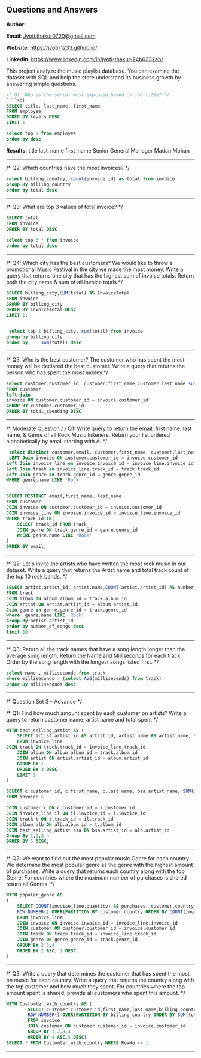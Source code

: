 
## Questions and Answers

**Author**: 

**Email**: Jyoti.thakur0720@gmail.com

**Website**: https://jyoti-1233.github.io/

**LinkedIn**: https://www.linkedin.com/in/jyoti-thakur-24b6332ab/

This project analyze the music playlist database. You can examine the dataset with SQL and help the store understand its business growth by answering simple questions.



````sql
/* Q1: Who is the senior most employee based on job title? */
````sql
SELECT title, last_name, first_name 
FROM employee
ORDER BY levels DESC
LIMIT 1

select top 1 from employee
order by desc
````
**Results:**
title	last_name	first_name
Senior General Manager	Madan	Mohan

---------------------------------------------------------------------------------------------


/* Q2: Which countries have the most Invoices? */

````sql
select billing_country, count(invoice_id) as total from invoice
Group By billing_country  
order by total desc
````

---------------------------------------------------------------------------------------------
/* Q3: What are top 3 values of total invoice? */
````sql
SELECT total 
FROM invoice
ORDER BY total DESC

select top 3 * from invoice
order by total desc
````
---------------------------------------------------------------------------------------------
/* Q4: Which city has the best customers? We would like to throw a promotional Music Festival in the city we made the most money. 
Write a query that returns one city that has the highest sum of invoice totals. 
Return both the city name & sum of all invoice totals */

````sql
SELECT billing_city,SUM(total) AS InvoiceTotal
FROM invoice
GROUP BY billing_city
ORDER BY InvoiceTotal DESC
LIMIT 1;


 select top 1 billing_city, sum(total) from invoice 
group by billing_city 
order by     sum(total) desc

````
---------------------------------------------------------------------------------------------
/* Q5: Who is the best customer? The customer who has spent the most money will be declared the best customer. 
Write a query that returns the person who has spent the most money.*/

````sql
select customer.customer_id, customer.first_name,customer.last_name sum(invoice.total) as total_spending
FROM customer 
left join
invoice ON customer.customer_id = invoice.customer_id
GROUP BY customer.customer_id
ORDER BY total_spending DESC
````
---------------------------------------------------------------------------------------------

/* Moderate Question */
/* Q1: Write query to return the email, first name, last name, & Genre of all Rock Music listeners. 
Return your list ordered alphabetically by email starting with A. */

````sql
 select distinct customer.email, customer.first_name, customer.last_name, genre.name  from customer 
 LEFT Join invoice ON customer.customer_id = invoice.customer_id
Left Join invoice_line on invoice.invoice_id = invoice_line.invoice_id
Left Join track on invoice_line.track_id = track.track_id
Left Join genre on track.genre_id = genre.genre_id
WHERE genre.name LIKE 'Rock'


SELECT DISTINCT email,first_name, last_name
FROM customer
JOIN invoice ON customer.customer_id = invoice.customer_id
JOIN invoice_line ON invoice.invoice_id = invoice_line.invoice_id
WHERE track_id IN(
	SELECT track_id FROM track
	JOIN genre ON track.genre_id = genre.genre_id
	WHERE genre.name LIKE 'Rock'
)
ORDER BY email;
````
---------------------------------------------------------------------------------------------
/* Q2: Let's invite the artists who have written the most rock music in our dataset. 
Write a query that returns the Artist name and total track count of the top 10 rock bands. */

````sql
SELECT artist.artist_id, artist.name,COUNT(artist.artist_id) AS number_of_songs
FROM track
JOIN album ON album.album_id = track.album_id
JOIN artist ON artist.artist_id = album.artist_id
Join genre on genre.genre_id = track.genre_id
where  genre.name LIKE 'Rock'
Group By artist.artist_id
order by number_of_songs desc 
limit 10
````

---------------------------------------------------------------------------------------------

/* Q3: Return all the track names that have a song length longer than the average song length. 
Return the Name and Milliseconds for each track. Order by the song length with the longest songs listed first. */

````sql
select name , milliseconds from track
where milliseconds > (select AVG(milliseconds) from track)
Order By milliseconds desc
````
---------------------------------------------------------------------------------------------

/* Question Set 3 - Advance */

/* Q1: Find how much amount spent by each customer on artists?
Write a query to return customer name, artist name and total spent */

````sql
WITH best_selling_artist AS (
	SELECT artist.artist_id AS artist_id, artist.name AS artist_name, SUM(invoice_line.unit_price*invoice_line.quantity) AS total_sales
	FROM invoice_line
JOIN track ON track.track_id = invoice_line.track_id
	JOIN album ON album.album_id = track.album_id
	JOIN artist ON artist.artist_id = album.artist_id
	GROUP BY 1
	ORDER BY 3 DESC
	LIMIT 1
)

SELECT c.customer_id, c.first_name, c.last_name, bsa.artist_name, SUM(il.unit_price*il.quantity) AS amount_spent
FROM invoice i

JOIN customer c ON c.customer_id = i.customer_id
JOIN invoice_line il ON il.invoice_id = i.invoice_id
JOIN track t ON t.track_id = il.track_id
JOIN album alb ON alb.album_id = t.album_id
JOIN best_selling_artist bsa ON bsa.artist_id = alb.artist_id
Group By 1,2,3,4
ORDER BY 5 DESC;

````
---------------------------------------------------------------------------------------------

/* Q2: We want to find out the most popular music Genre for each country. We determine the most popular genre as the genre 
with the highest amount of purchases. Write a query that returns each country along with the top Genre. For countries where 
the maximum number of purchases is shared return all Genres. */

````sql
WITH popular_genre AS 
(
    SELECT COUNT(invoice_line.quantity) AS purchases, customer.country, genre.name, genre.genre_id, 
	ROW_NUMBER() OVER(PARTITION BY customer.country ORDER BY COUNT(invoice_line.quantity) DESC) AS RowNo 
    FROM invoice_line 
	JOIN invoice ON invoice.invoice_id = invoice_line.invoice_id
	JOIN customer ON customer.customer_id = invoice.customer_id
	JOIN track ON track.track_id = invoice_line.track_id
	JOIN genre ON genre.genre_id = track.genre_id
	GROUP BY 2,3,4
	ORDER BY 2 ASC, 1 DESC
)
````

---------------------------------------------------------------------------------------------
/* Q3: Write a query that determines the customer that has spent the most on music for each country. 
Write a query that returns the country along with the top customer and how much they spent. 
For countries where the top amount spent is shared, provide all customers who spent this amount. */

````sql
WITH Customter_with_country AS (
		SELECT customer.customer_id,first_name,last_name,billing_country,SUM(total) AS total_spending,
	    ROW_NUMBER() OVER(PARTITION BY billing_country ORDER BY SUM(total) DESC) AS RowNo 
		FROM invoice
		JOIN customer ON customer.customer_id = invoice.customer_id
		GROUP BY 1,2,3,4
		ORDER BY 4 ASC,5 DESC)
SELECT * FROM Customter_with_country WHERE RowNo <= 1
````
---------------------------------------------------------------------------------------------

